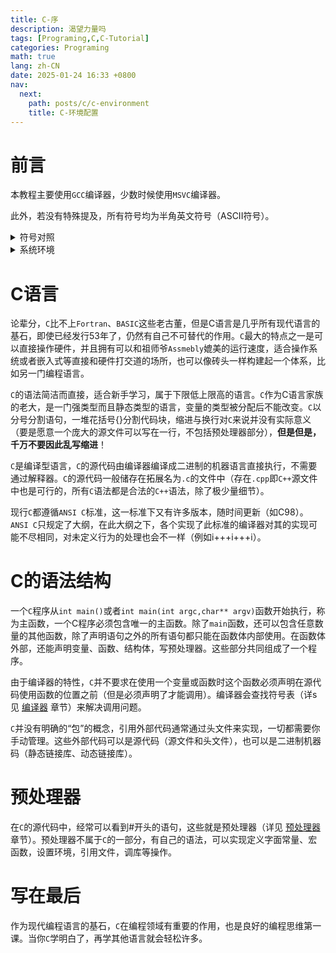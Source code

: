 ```yaml
---
title: C-序
description: 渴望力量吗
tags: [Programing,C,C-Tutorial]
categories: Programing
math: true
lang: zh-CN
date: 2025-01-24 16:33 +0800
nav:
  next: 
    path: posts/c/c-environment
    title: C-环境配置
--- 
```


# 前言

本教程主要使用`GCC`编译器，少数时候使用`MSVC`编译器。

此外，若没有特殊提及，所有符号均为半角英文符号（ASCII符号）。

<Details>
<Summary>符号对照</Summary>

|符号|中文名称|ASCII编码|注|
|:--:|:------:|:-------:|:-:|
|!|感叹号|0x21|
|"|双引号|0x22|
|#|井号|0x23|Number sign|
|$|美元符|0x24|
|%|百分号|0x25|Mod|
|&|和|0x26|And|
|'|单引号|0x27|
|\(|左括号|0x28|
|\)|右括号|0x29|
|*|星号|0x2a|
|+|加号|0x2b|
|,|逗号|0x2c|
|-|减号|0x2d|
|.|点|0x2e|
|/|正斜线|0x2f|正斜杠|
|:|冒号|0x3a|
|;|分号|0x3b|
|<|小于号|0x3c|
|=|等于号|0x3d|
|>|大于号|0x3e|
|?|问号|0x3f|
|@|艾特|0x40|At|
|\[|左方括号|0x5b|中括号|
|<span>\\</span>|反斜线|0x5c|反斜杠|
|\]|右方括号|0x5d|中括号|
|^|插入符|0x5e|
|_|下划线|0x5f|
|`|重音符|0x60|
|\{|左花括号|0x7b|大括号|
|\||竖线|0x7c|
|\}|右花括号|0x7d|大括号|
|~|波浪号|0x7e|

</Details>

<Details>
<Summary>系统环境</Summary>

- OS: Windows 10 Pro for Workstation, 10.0.19045.4894(Win10 22H2 2022 Update), 64bit, English / Archlinux x86_64, Linux 6.12.10-arch1-1


- Processor: Intel Core i9-13900HX@5.2GHz

- DRAM: DDR5 5600MHz, 16Gx2

- GCC-Version: 11.3, msvcrt-10.0.0-r3, std-C17, 64bit & Dev-cpp 5.11, TDM-GCC 4.9.2, 64bit

- MSVC-Version: 19.41.34123, VisualStudio 2022 Community, WindowsSDK 10.0.22621.0, 64bit

</Details>

# C语言

论辈分，`C`比不上`Fortran`、`BASIC`这些老古董，但是C语言是几乎所有现代语言的基石，即使已经发行53年了，仍然有自己不可替代的作用。`C`最大的特点之一是可以直接操作硬件，并且拥有可以和祖师爷`Assmebly`媲美的运行速度，适合操作系统或者嵌入式等直接和硬件打交道的场所，也可以像砖头一样构建起一个体系，比如另一门编程语言。

`C`的语法简洁而直接，适合新手学习，属于下限低上限高的语言。`C`作为C语言家族的老大，是一门强类型而且静态类型的语言，变量的类型被分配后不能改变。`C`以分号分割语句，一堆花括号{}分割代码块，缩进与换行对`C`来说并没有实际意义（要是愿意一个庞大的源文件可以写在一行，不包括预处理器部分），__但是但是，千万不要因此乱写缩进__！

`C`是编译型语言，`C`的源代码由编译器编译成二进制的机器语言直接执行，不需要通过解释器。`C`的源代码一般储存在拓展名为`.c`的文件中（存在`.cpp`即`C++`源文件中也是可行的，所有`C`语法都是合法的`C++`语法，除了极少量细节）。

现行`C`都遵循`ANSI C`标准，这一标准下又有许多版本，随时间更新（如C98）。`ANSI C`只规定了大纲，在此大纲之下，各个实现了此标准的编译器对其的实现可能不尽相同，对未定义行为的处理也会不一样（例如i+++i+++i）。

# C的语法结构

一个`C`程序从`int main()`或者`int main(int argc,char** argv)`函数开始执行，称为主函数，一个C程序必须包含唯一的主函数。除了`main`函数，还可以包含任意数量的其他函数，除了声明语句之外的所有语句都只能在函数体内部使用。在函数体外部，还能声明变量、函数、结构体，写预处理器。这些部分共同组成了一个程序。

由于编译器的特性，`C`并不要求在使用一个变量或函数时这个函数必须声明在源代码使用函数的位置之前（但是必须声明了才能调用）。编译器会查找符号表（详s见 [编译器](../c-compiler) 章节）来解决调用问题。

`C`并没有明确的“包”的概念，引用外部代码通常通过头文件来实现，一切都需要你手动管理。这些外部代码可以是源代码（源文件和头文件），也可以是二进制机器码（静态链接库、动态链接库）。

# 预处理器

在`C`的源代码中，经常可以看到#开头的语句，这些就是预处理器（详见 [预处理器](../c-preprocessor) 章节）。预处理器不属于`C`的一部分，有自己的语法，可以实现定义字面常量、宏函数，设置环境，引用文件，调库等操作。

# 写在最后

作为现代编程语言的基石，`C`在编程领域有重要的作用，也是良好的编程思维第一课。当你`C`学明白了，再学其他语言就会轻松许多。